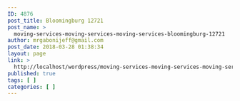 ```yaml
---
ID: 4876
post_title: Bloomingburg 12721
post_name: >
  moving-services-moving-services-moving-services-bloomingburg-12721
author: mrgabonijeff@gmail.com
post_date: 2018-03-28 01:38:34
layout: page
link: >
  http://localhost/wordpress/moving-services-moving-services-moving-services-bloomingburg-12721/
published: true
tags: [ ]
categories: [ ]
---
```

